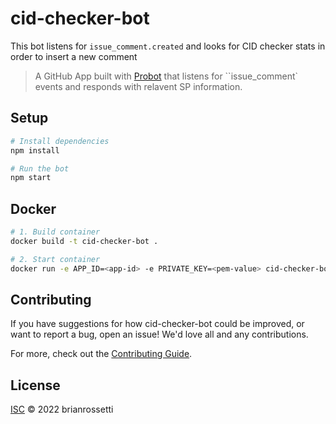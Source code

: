 # cid-checker-bot

This bot listens for `issue_comment.created` and looks for CID checker stats in order to insert a new comment

> A GitHub App built with [Probot](https://github.com/probot/probot) that listens for ``issue_comment` events and responds with relavent SP information.

## Setup

```sh
# Install dependencies
npm install

# Run the bot
npm start
```

## Docker

```sh
# 1. Build container
docker build -t cid-checker-bot .

# 2. Start container
docker run -e APP_ID=<app-id> -e PRIVATE_KEY=<pem-value> cid-checker-bot
```

## Contributing

If you have suggestions for how cid-checker-bot could be improved, or want to report a bug, open an issue! We'd love all and any contributions.

For more, check out the [Contributing Guide](CONTRIBUTING.md).

## License

[ISC](LICENSE) © 2022 brianrossetti
